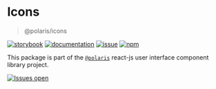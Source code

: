 # Icons
> @polaris/icons

[![storybook](https://img.shields.io/badge/storybook-black?logo=storybook)](https://polaris-web-icons.vercel.app/?path=/docs/components-icons--docs)
[![documentation](https://img.shields.io/badge/documentation-black?logo=googledocs)](https://sparkui-adv.vercel.app/docs/components/icons)
[![issue](https://img.shields.io/badge/report%20a%20bug-black?logo=openbugbounty&logoColor=red)](https://github.com/adevinta/polaris-web-icons/issues/new?&projects=4&template=bug-report.yml&assignees=&labels=component,icons)
[![npm](https://img.shields.io/npm/dt/%40polaris/icons?logo=npm&labelColor=black)](https://www.npmjs.com/package/@polaris/icons)


This package is part of the [`@polaris`](https://github.com/adevinta/polaris-web-icons) react-js user interface component library project.

[![Issues open](https://img.shields.io/github/issues-search/adevinta/polaris-web-icons?query=is%3Aopen%20label%3Acomponent%20label%3Aicons&logo=openbugbounty&logoColor=red&label=issues%20open&color=red)](https://github.com/adevinta/spark/issues?q=is%3Aopen+label%3Acomponent+label%3Aicons)
